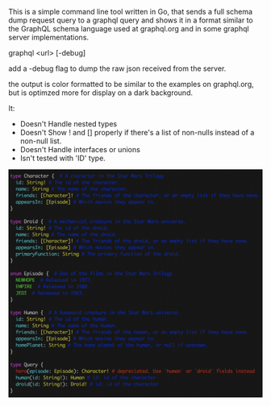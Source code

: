 This is a simple command line tool written in Go, that sends a full schema dump request query to a  graphql query and shows it in a format similar to the GraphQL schema language used at graphql.org and in some graphql server implementations.

graphql \<url\> [-debug]
  
add a -debug flag to dump the raw json received from the server.

the output is color formatted to be similar to the examples on graphql.org, but is optimzed more for display on a dark background.

It:
* Doesn't Handle nested types
* Doesn't Show ! and [] properly if there's a list of non-nulls instead of a non-null list.
* Doesn't Handle interfaces or unions
* Isn't tested with 'ID' type.

![Alt text](/output.png?raw=true "Output")
